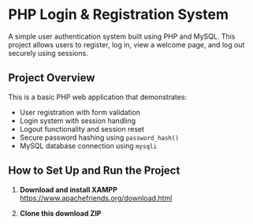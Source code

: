 # PHP Login & Registration System

A simple user authentication system built using PHP and MySQL. This project allows users to register, log in, view a welcome page, and log out securely using sessions.


## Project Overview

This is a basic PHP web application that demonstrates:
- User registration with form validation
- Login system with session handling
- Logout functionality and session reset
- Secure password hashing using `password_hash()`
- MySQL database connection using `mysqli`


##  How to Set Up and Run the Project

1. **Download and install XAMPP**  
 https://www.apachefriends.org/download.html

2. **Clone this  download ZIP**
 




 

